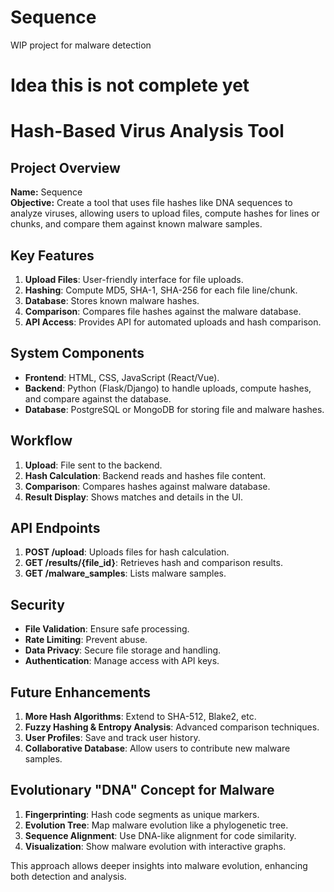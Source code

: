 # Sequence
WIP project for malware detection

# Idea this is not complete yet

# Hash-Based Virus Analysis Tool

## Project Overview

**Name:** Sequence  
**Objective:** Create a tool that uses file hashes like DNA sequences to analyze viruses, allowing users to upload files, compute hashes for lines or chunks, and compare them against known malware samples.

## Key Features

1. **Upload Files**: User-friendly interface for file uploads.
2. **Hashing**: Compute MD5, SHA-1, SHA-256 for each file line/chunk.
3. **Database**: Stores known malware hashes.
4. **Comparison**: Compares file hashes against the malware database.
5. **API Access**: Provides API for automated uploads and hash comparison.

## System Components

- **Frontend**: HTML, CSS, JavaScript (React/Vue).
- **Backend**: Python (Flask/Django) to handle uploads, compute hashes, and compare against the database.
- **Database**: PostgreSQL or MongoDB for storing file and malware hashes.

## Workflow

1. **Upload**: File sent to the backend.
2. **Hash Calculation**: Backend reads and hashes file content.
3. **Comparison**: Compares hashes against malware database.
4. **Result Display**: Shows matches and details in the UI.

## API Endpoints

1. **POST /upload**: Uploads files for hash calculation.
2. **GET /results/{file_id}**: Retrieves hash and comparison results.
3. **GET /malware_samples**: Lists malware samples.

## Security

- **File Validation**: Ensure safe processing.
- **Rate Limiting**: Prevent abuse.
- **Data Privacy**: Secure file storage and handling.
- **Authentication**: Manage access with API keys.

## Future Enhancements

1. **More Hash Algorithms**: Extend to SHA-512, Blake2, etc.
2. **Fuzzy Hashing & Entropy Analysis**: Advanced comparison techniques.
3. **User Profiles**: Save and track user history.
4. **Collaborative Database**: Allow users to contribute new malware samples.

## Evolutionary "DNA" Concept for Malware

1. **Fingerprinting**: Hash code segments as unique markers.
2. **Evolution Tree**: Map malware evolution like a phylogenetic tree.
3. **Sequence Alignment**: Use DNA-like alignment for code similarity.
4. **Visualization**: Show malware evolution with interactive graphs.

This approach allows deeper insights into malware evolution, enhancing both detection and analysis.
